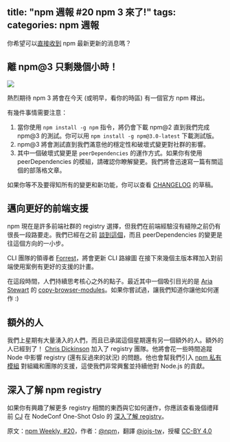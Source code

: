 title: "npm 週報 #20 npm 3 來了!"
tags:
categories: npm 週報
---

你希望可以[直接收到](https://www.npmjs.com/npm-weekly) npm 最新更新的消息嗎？

## 離 npm@3 只剩幾個小時！

![](http://40.media.tumblr.com/b94cebf75ced4e981031b414bbec3d6e/tumblr_inline_nqisluM4il1t68bpr_500.png)

熱烈期待 npm 3 將會在今天 (或明早，看你的時區) 有一個官方 npm 釋出。

有幾件事情需要注意：

1.  當你使用 `npm install -g npm` 指令，將仍會下載 npm@2 直到我們完成 npm@3 的測試。你可以用 `npm install -g npm@3.0-latest` 下載測試版。
2.  npm@3 將會測試直到我們滿意他的穩定性和破壞式變更對社群的影響。
3.  其中一個破壞式變更是 `peerDependencies` 的運作方式。如果你有使用 peerDependencies 的模組，請確認你瞭解變更。我們將會迅速寫一篇有關這個的部落格文章。

如果你等不及要得知所有的變更和新功能，你可以查看 [CHANGELOG](https://github.com/npm/npm/blob/multi-stage/CHANGELOG.md) 的草稿。

## 邁向更好的前端支援

npm 現在是許多前端社群的 registry 選擇，但我們在前端經驗沒有縫隙之前仍有很長一段路要走。我們已經在之前 [談到這個](http://blog.npmjs.org/post/101775448305/npm-and-front-end-packaging)，而且 peerDependencies 的變更是往這個方向的一小步。

CLI 團隊的領導者 [Forrest](https://twitter.com/othiym23)，將會更新 CLI 路線圖 在接下來幾個主版本釋加入對前端使用案例有更好的支援的計畫。

在這段時間，人們持續思考核心之外的點子。最近其中一個吸引目光的是 [Aria Stewart](https://twitter.com/aredridel) 的 [copy-browser-modules](https://www.npmjs.com/package/copy-browser-modules)。如果你嘗試過，讓我們知道你讓他如何運作 :)

## 額外的人

我們上星期有大量湧入的人們，而且已承諾這個星期還有另一個額外的人。額外的人已經到了！ [Chris Dickinson](https://twitter.com/isntitvacant) 加入了 registry 團隊。他將會花一些時間追蹤 Node 中影響 registry (還有反過來的狀況) 的問題。他也會幫我們引入 [npm 私有模組](https://www.npmjs.com/private-modules) 對組織和團隊的支援，這使我們非常興奮並持續他對 Node.js 的貢獻。

## 深入了解 npm registry 

如果你有興趣了解更多 registry 相關的東西與它如何運作，你應該查看幾個禮拜前 [CJ](https://twitter.com/ceejbot) 在 NodeConf One-Shot Oslo 的 [深入了解 registry](https://www.youtube.com/watch?v=mGh3lW9oAgk)。


原文：[npm Weekly, #20](http://blog.npmjs.org/post/122450408965/npm-weekly-20-npm-3-is-here-ish)，作者：[@npm](http://blog.npmjs.org/)，翻譯 [@iojs-tw](https://github.com/iojs/iojs-tw)，授權 [CC-BY 4.0](https://creativecommons.org/licenses/by/4.0/deed.zh_TW)
